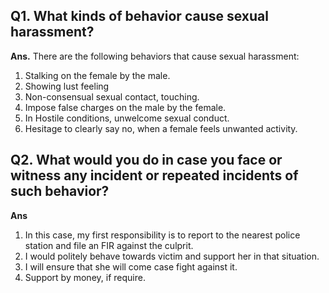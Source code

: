 ## Q1. What kinds of behavior cause sexual harassment?
**Ans.** There are the following behaviors that cause sexual harassment:

1. Stalking on the female by the male.
2. Showing lust feeling
3. Non-consensual sexual contact, touching.
4. Impose false charges on the male by the female.
5. In Hostile conditions, unwelcome sexual conduct.
6. Hesitage to clearly say no, when a female feels unwanted activity.

## Q2. What would you do in case you face or witness any incident or repeated incidents of such behavior?
**Ans** 

1. In this case, my first responsibility is to report to the nearest police station and file an FIR against the culprit.
2. I would politely behave towards victim and support her in that situation.
3. I will ensure that she will come case fight against it.
4. Support by money, if require.

